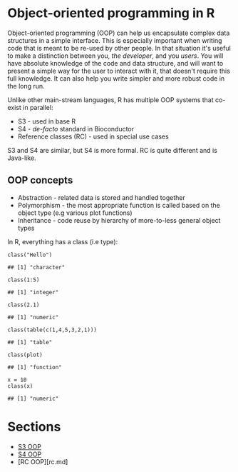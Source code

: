 Object-oriented programming in R
================================

Object-oriented programming (OOP) can help us encapsulate complex data
structures in a simple interface. This is especially important when
writing code that is meant to be re-used by other people. In that
situation it's useful to make a distinction between you, *the
developer*, and you *users*. You will have absolute knowledge of the
code and data structure, and will want to present a simple way for the
user to interact with it, that doesn't require this full knowledge. It
can also help you write simpler and more robust code in the long run.

Unlike other main-stream languages, R has multiple OOP systems that
co-exist in parallel:

-   S3 - used in base R
-   S4 - *de-facto* standard in Bioconductor
-   Reference classes (RC) - used in special use cases

S3 and S4 are similar, but S4 is more formal. RC is quite different and
is Java-like.

OOP concepts
------------

-   Abstraction - related data is stored and handled together
-   Polymorphism - the most appropriate function is called based on the
    object type (e.g various plot functions)
-   Inheritance - code reuse by hierarchy of more-to-less general object
    types

In R, everything has a class (i.e type):

    class("Hello")

    ## [1] "character"

    class(1:5)

    ## [1] "integer"

    class(2.1)

    ## [1] "numeric"

    class(table(c(1,4,5,3,2,1)))

    ## [1] "table"

    class(plot)

    ## [1] "function"

    x = 10
    class(x)

    ## [1] "numeric"

Sections
========

-   [S3 OOP](s3.md)
-   [S4 OOP](s4.md)
-   \[RC OOP\]\[rc.md\]
